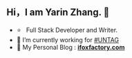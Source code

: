 ## Hi，I am Yarin Zhang. 👋

-   ⭐   Full Stack Developer and Writer.
-   💼 I’m currently working for [#UNTAG](https://utgd.net)
-   🥳 My Personal Blog : **[ifoxfactory.com](https://ifoxfactory.com/)**


<!--
**yarin-zhang/yarin-zhang** is a ✨ _special_ ✨ repository because its `README.md` (this file) appears on your GitHub profile.

Here are some ideas to get you started:

- 🔭 I’m currently working on ...
- 🌱 I’m currently learning ...
- 👯 I’m looking to collaborate on ...
- 🤔 I’m looking for help with ...
- 💬 Ask me about ...
- 📫 How to reach me: ...
- 😄 Pronouns: ...
- ⚡ Fun fact: ...
-->
